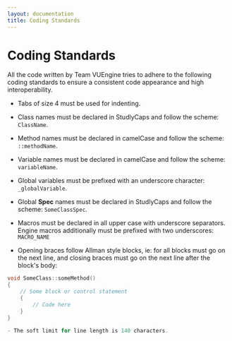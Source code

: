 ```yaml
---
layout: documentation
title: Coding Standards
---
```


# Coding Standards

All the code written by Team VUEngine tries to adhere to the following coding standards to ensure a consistent code appearance and high interoperability.

- Tabs of size 4 must be used for indenting.

- Class names must be declared in StudlyCaps and follow the scheme: `ClassName`.

- Method names must be declared in camelCase and follow the scheme: `::methodName`.

- Variable names must be declared in camelCase and follow the scheme: `variableName`.

- Global variables must be prefixed with an underscore character: `_globalVariable`.

- Global **Spec** names must be declared in StudlyCaps and follow the scheme: `SomeClassSpec`.

- Macros must be declared in all upper case with underscore separators. Engine macros additionally must be prefixed with two underscores: `MACRO_NAME`

- Opening braces follow Allman style blocks, ie: for all blocks must go on the next line, and closing braces must go on the next line after the block's body:

```cpp
void SomeClass::someMethod()
{
    // Some block or control statement
    {
        // Code here
    }
}

- The soft limit for line length is 140 characters.
